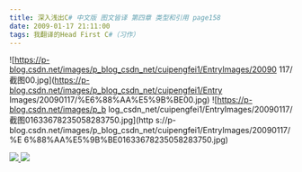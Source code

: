 ```yaml
---
title: 深入浅出C# 中文版 图文皆译 第四章 类型和引用 page158
date: 2009-01-17 21:11:00
tags: 我翻译的Head First C#（习作）
---
```

![https://p-blog.csdn.net/images/p_blog_csdn_net/cuipengfei1/EntryImages/20090
117/截图00.jpg](https://p-blog.csdn.net/images/p_blog_csdn_net/cuipengfei1/Entry
Images/20090117/%E6%88%AA%E5%9B%BE00.jpg) ![https://p-blog.csdn.net/images/p_b
log_csdn_net/cuipengfei1/EntryImages/20090117/截图01633678235058283750.jpg](http
s://p-blog.csdn.net/images/p_blog_csdn_net/cuipengfei1/EntryImages/20090117/%E
6%88%AA%E5%9B%BE01633678235058283750.jpg)



[ ![](https://profile.csdnimg.cn/5/2/5/3_cuipengfei1)
![](https://g.csdnimg.cn/static/user-reg-year/1x/11.png)
](https://blog.csdn.net/cuipengfei1)





